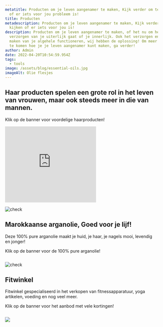 ```yaml
---
metatitle: Producten om je leven aangenamer te maken, Kijk verder om te kijken
  of er iets voor jou probleem is!
title: Producten
metadescription: Producten om je leven aangenamer te maken, Kijk verder om te
  kijken of er iets voor jou is!
description: Producten om je leven aangenamer te maken, of het nu om het
  verzorgen van je uiterlijk gaat of je innerlijk. Ook het verzorgen en beter
  maken van je algehele functioneren, wij hebben de oplossing! Om meer te weten
  te komen hoe je je leven aangenamer kunt maken, ga verder!
author: Admin
date: 2022-04-20T10:54:59.954Z
tags:
  - tools
image: /assets/blog/essential-oils.jpg
imageAlt: Olie flesjes
---
```

## Haar producten spelen een grote rol in het leven van vrouwen, maar ook steeds meer in die van mannen.

Klik op de banner voor voordelige haarproducten!

<iframe style="overflow: hidden; border: none" src="https://html.dt51.net/12554/1554734/?wi=372680&amp;ws=" width="300" height="250" frameborder="0" marginwidth="0" marginheight="0" scrolling="no"></iframe>

![check](/assets/blog/check-small.png "Check")

## Marokkaanse arganolie, Goed voor je lijf!

Deze 100% pure arganolie maakt je huid, je haar, je nagels mooi, levendig en jonger!

Klik op de banner voor de 100% pure arganolie!

<a href="https://ds1.nl/c/?si=5659&amp;li=1726098&amp;wi=372680&amp;ws=" rel="sponsored" target="_blank"><img src="https://animated.dt71.net/5659/1726098/?wi=372680&amp;ws=" alt="" style="max-width:100%; height:auto; border:none;" /></a>

![check](/assets/blog/check-small.png "Check")

## Fitwinkel

Fitwinkel gespecialiseerd in het verkopen van fitnessapparatuur, yoga artikelen, voeding en nog veel meer.

Klik op de banner voor het aanbod met vele kortingen!

<a href="https://ds1.nl/c/?si=12318&amp;li=1704816&amp;wi=372680&amp;ws=" rel="sponsored" target="_blank"><img src="https://static-dscn.net/12318/1704816/?wi=372680&amp;ws=" alt="" style="max-width:100%; height:auto; border:none;" /></a>

![](/assets/blog/check-small.png)